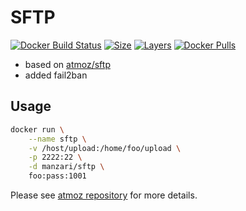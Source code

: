 
# SFTP
[![Docker Build Status](https://img.shields.io/docker/build/manzari/sftp.svg)](https://hub.docker.com/r/manzari/sftp/builds)  [![Size](https://img.shields.io/microbadger/image-size/manzari/sftp.svg)](https://hub.docker.com/r/manzari/sftp)
[![Layers](https://img.shields.io/microbadger/layers/manzari/sftp.svg)](https://hub.docker.com/r/manzari/sftp)
[![Docker Pulls](https://img.shields.io/docker/pulls/manzari/sftp.svg)](https://hub.docker.com/r/manzari/sftp)

- based on [atmoz/sftp](https://hub.docker.com/r/atmoz/sftp/)
- added fail2ban

## Usage
```bash
docker run \
    --name sftp \
    -v /host/upload:/home/foo/upload \
    -p 2222:22 \
    -d manzari/sftp \
    foo:pass:1001
```
Please see [atmoz repository](https://github.com/atmoz/sftp) for more details.